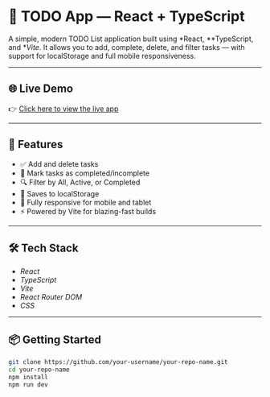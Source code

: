 # 📝 TODO App — React + TypeScript

A simple, modern TODO List application built using *React, **TypeScript, and **Vite*. It allows you to add, complete, delete, and filter tasks — with support for localStorage and full mobile responsiveness.

---

## 🌐 Live Demo


👉 [Click here to view the live app](https://styled-todo-kappa.vercel.app/)

---

## 🚀 Features

- ✅ Add and delete tasks
- 🔁 Mark tasks as completed/incomplete
- 🔍 Filter by All, Active, or Completed
- 💾 Saves to localStorage
- 📱 Fully responsive for mobile and tablet
- ⚡ Powered by Vite for blazing-fast builds

---

## 🛠 Tech Stack

- *React*
- *TypeScript*
- *Vite*
- *React Router DOM*
- *CSS*

---

## 📦 Getting Started

```bash
git clone https://github.com/your-username/your-repo-name.git
cd your-repo-name
npm install
npm run dev